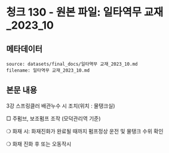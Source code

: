 # 청크 130 - 원본 파일: 일타역무 교재_2023_10

## 메타데이터

```
source: datasets/final_docs/일타역무 교재_2023_10.md
filename: 일타역무 교재_2023_10.md
```

## 본문 내용

3강 스프링클러 배관누수 시 조치(위치 : 물탱크실)

□ 주펌브, 보조펌프 조작 (모덕관리역 기준)

❍ 화재 시: 화재진화가 완료될 때까지 펌프정상 운전 및 물탱크 수위 확인

❍ 화재 진화 후 또는 오동작시